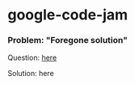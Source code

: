 # google-code-jam
### Problem: "Foregone solution" 

Question: [here](https://codingcompetitions.withgoogle.com/codejam/round/0000000000051705/0000000000088231)

Solution: here	  
